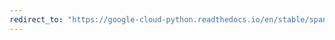 ```yaml
---
redirect_to: "https://google-cloud-python.readthedocs.io/en/stable/spanner/snapshot-api.html"
---
```

